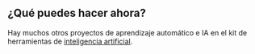 ## ¿Qué puedes hacer ahora?

Hay muchos otros proyectos de aprendizaje automático e IA en el kit de herramientas de [inteligencia artificial](https://projects.raspberrypi.org/en/pathways/ai-toolkit).